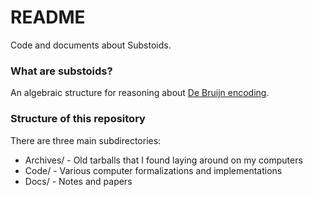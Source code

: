 # README #

Code and documents about Substoids.

### What are substoids? ###

An algebraic structure for reasoning about
[De Bruijn encoding](https://en.wikipedia.org/wiki/De_Bruijn_index).

### Structure of this repository ###

There are three main subdirectories:

* Archives/ - Old tarballs that I found laying around on my computers
* Code/ - Various computer formalizations and implementations
* Docs/ - Notes and papers
